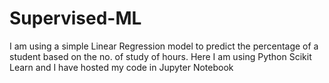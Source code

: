 # Supervised-ML
I am using a simple Linear Regression model to predict the percentage of a student based on the no. of study of hours.
Here I am using Python Scikit Learn and I have hosted my code in Jupyter Notebook
